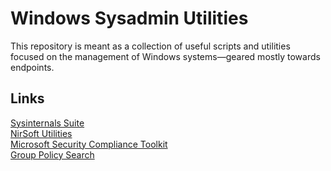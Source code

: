 # Windows Sysadmin Utilities

This repository is meant as a collection of useful scripts and utilities focused on
the management of Windows systems—geared mostly towards endpoints.  

## Links

[Sysinternals Suite](https://learn.microsoft.com/en-us/sysinternals/downloads/sysinternals-suite)  
[NirSoft Utilities](https://www.nirsoft.net/utils/index.html)  
[Microsoft Security Compliance Toolkit](https://www.microsoft.com/en-us/download/details.aspx?id=55319)  
[Group Policy Search](https://gpsearch.azurewebsites.net/)  